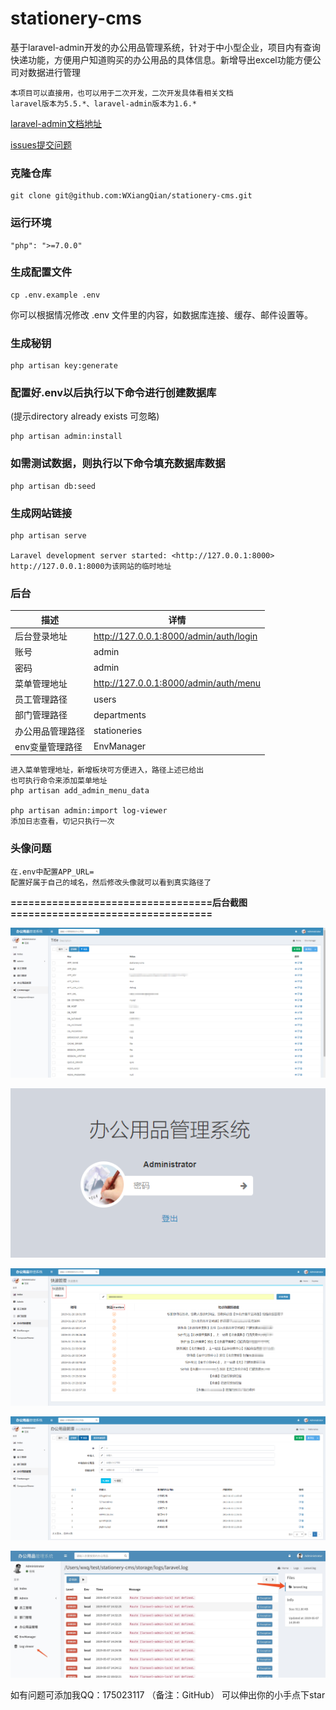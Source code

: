 # stationery-cms 
基于laravel-admin开发的办公用品管理系统，针对于中小型企业，项目内有查询快递功能，方便用户知道购买的办公用品的具体信息。新增导出excel功能方便公司对数据进行管理

```
本项目可以直接用，也可以用于二次开发，二次开发具体看相关文档
laravel版本为5.5.*、laravel-admin版本为1.6.*
```
[laravel-admin文档地址](https://laravel-admin.org/docs/zh)

[issues提交问题](https://github.com/WXiangQian/stationery-cms/issues)
### 克隆仓库
```
git clone git@github.com:WXiangQian/stationery-cms.git
```

### 运行环境
```
"php": ">=7.0.0"
```

### 生成配置文件
```
cp .env.example .env
```
你可以根据情况修改 .env 文件里的内容，如数据库连接、缓存、邮件设置等。

### 生成秘钥
```
php artisan key:generate
```

### 配置好.env以后执行以下命令进行创建数据库
(提示directory already exists 可忽略)

```
php artisan admin:install
```

### 如需测试数据，则执行以下命令填充数据库数据

```
php artisan db:seed
```

### 生成网站链接
```
php artisan serve

Laravel development server started: <http://127.0.0.1:8000>
http://127.0.0.1:8000为该网站的临时地址
```

### 后台

描述 | 详情
--- |---
后台登录地址 | http://127.0.0.1:8000/admin/auth/login
账号 | admin
密码 | admin
菜单管理地址 | http://127.0.0.1:8000/admin/auth/menu
员工管理路径 | users
部门管理路径 | departments
办公用品管理路径 | stationeries
env变量管理路径 | EnvManager

```
进入菜单管理地址，新增板块可方便进入，路径上述已给出
也可执行命令来添加菜单地址
php artisan add_admin_menu_data

php artisan admin:import log-viewer
添加日志查看，切记只执行一次
```
### 头像问题
```
在.env中配置APP_URL=
配置好属于自己的域名，然后修改头像就可以看到真实路径了
```
**==================================后台截图==================================**

![image](https://github.com/WXiangQian/stationery-cms/raw/master/demo/env.png)

![image](https://github.com/WXiangQian/stationery-cms/raw/master/demo/lock.png)

![image](https://github.com/WXiangQian/stationery-cms/raw/master/demo/express.png)

![image](https://github.com/WXiangQian/stationery-cms/raw/master/demo/stationeries.png)

![image](https://github.com/WXiangQian/stationery-cms/raw/master/demo/log.png)


如有问题可添加我QQ：175023117
（备注：GitHub）
可以伸出你的小手点下star

